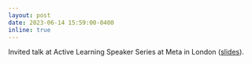 ```yaml
---
layout: post
date: 2023-06-14 15:59:00-0400
inline: true
---
```


Invited talk at Active Learning Speaker Series at Meta in London ([slides](https://drive.google.com/file/d/1jopzpRorBtXXXdpFptcXjo4zFD9SBrKi/view?usp=sharing)).

[comment]: <> (Thrilled to share a pre-print of our paper [Active Learning Principles for In-Context Learning with Large Language Models]&#40;https://arxiv.org/abs/2305.14264&#41;, joint work with Timo, Jane and Nikos! This is probably the last paper for my Ph.D., so it is extra special.🖤)
